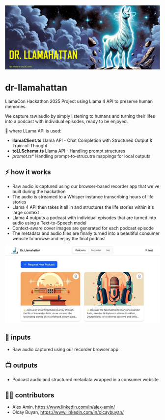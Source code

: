 ![dr-llamahattan header picture](assets/github-header.jpg)

# dr-llamahattan
LlamaCon Hackathon 2025 Project using Llama 4 API to preserve human memories.

We capture raw audio by simply listening to humans and turning their lifes into a podcast with individual episodes, ready to be enjoyed.

🦙 where LLama API is used:
- **llamaClient.ts** Llama API - Chat Completion with Structured Output & Train-of-Thought
- **toLLSchema.ts** Llama API - Handling prompt structures
- **promot*.ts** Handling prompt-to-strucutre mappings for local outputs

## ⚡ how it works
- Raw audio is captured using our browser-based recorder app that we've built during the hackathon
- The audio is streamed to a Whisper instance transcribing hours of life stories
- Llama 4 API then takes it all in and structures the life stories within it's large context
- Llama 4 outputs a podcast with individual episodes that are turned into audio using a Text-to-Speech model 
- Context-aware cover images are generated for each podcast episode
- The metadata and audio files are finally turned into a beautiful consumer website to browse and enjoy the final podcast

![dr-llamahattan app screenshot](assets/screenshot.jpg)

## 📄 inputs
- Raw audio captured using our recorder browser app

## 📺 outputs
- Podcast audio and structured metadata wrapped in a consumer website

## 🧑‍💻 contributors
- Alex Amin, https://www.linkedin.com/in/alex-amin/
- Olcay Buyan, https://www.linkedin.com/in/olcaybuyan/